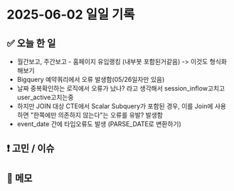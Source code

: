# 2025-06-02 일일 기록

## ✅ 오늘 한 일

- 월간보고, 주간보고 - 홈페이지 유입랭킹 (내부봇 포함된거같음) -> 이것도 형식화 해보기
- Bigquery 예약쿼리에서 오류 발생함(05/26일자만 있음)
- 날짜 중복확인하는 로직에서 오류가 났나? 라고 생각해서 session_inflow고치고 user_active고치는중
- 하지만 JOIN 대상 CTE에서 Scalar Subquery가 포함된 경우, 이를 Join에 사용하면 "한쪽에만 의존하지 않는다"는 오류를 유발? 발생함
- event_date 간에 타입오류도 발생 (PARSE_DATE로 변환하기)

## ❗ 고민 / 이슈

## 📌 메모

